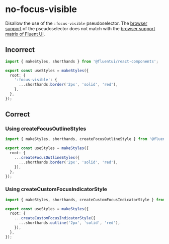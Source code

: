 # no-focus-visible

Disallow the use of the `:focus-visible` pseudoselector. The [browser support](https://caniuse.com/?search=focus-visible)
of the pseudoselector does not match with the [browser support matrix of Fluent UI](https://react.fluentui.dev/?path=/docs/concepts-developer-browser-support-matrix--page).

## Incorrect

```ts
import { makeStyles, shorthands } from '@fluentui/react-components';

export const useStyles = makeStyles({
  root: {
    ':focus-visible': {
      ...shorthands.border('2px', 'solid', 'red'),
    },
  },
});
```

## Correct

### Using createFocusOutlineStyles

```ts
import { makeStyles, shorthands, createFocusOutlineStyle } from '@fluentui/react-components';

export const useStyles = makeStyles({
  root: {
    ...createFocusOutlineStyles({
      ...shorthands.border('2px', 'solid', 'red'),
    }),
  },
});
```

### Using createCustomFocusIndicatorStyle

```ts
import { makeStyles, shorthands, createCustomFocusIndicatorStyle } from '@fluentui/react-components';

export const useStyles = makeStyles({
  root: {
    ...createCustomFocusIndicatorStyle({
      ...shorthands.outline('2px', 'solid', 'red'),
    }),
  },
});
```
